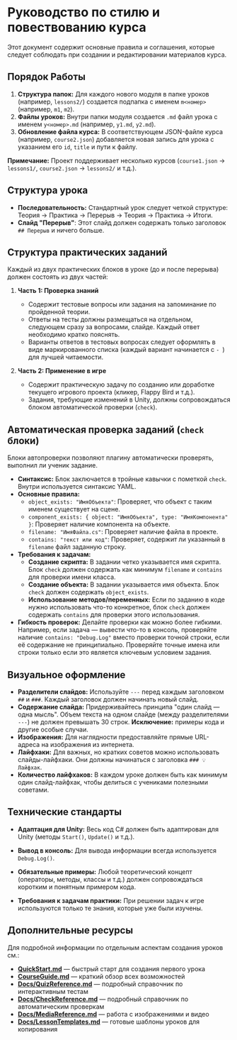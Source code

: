 # Руководство по стилю и повествованию курса

Этот документ содержит основные правила и соглашения, которые следует соблюдать при создании и редактировании материалов курса.

## Порядок Работы

1.  **Структура папок:** Для каждого нового модуля в папке уроков (например, `lessons2/`) создается подпапка с именем `m<номер>` (например, `m1`, `m2`).
2.  **Файлы уроков:** Внутри папки модуля создается `.md` файл урока с именем `y<номер>.md` (например, `y1.md`, `y2.md`).
3.  **Обновление файла курса:** В соответствующем JSON-файле курса (например, `course2.json`) добавляется новая запись для урока с указанием его `id`, `title` и пути к файлу.

**Примечание:** Проект поддерживает несколько курсов (`course1.json` → `lessons1/`, `course2.json` → `lessons2/` и т.д.).

## Структура урока

- **Последовательность:** Стандартный урок следует четкой структуре: Теория → Практика → Перерыв → Теория → Практика → Итоги.
- **Слайд "Перерыв"**: Этот слайд должен содержать только заголовок `## Перерыв` и ничего больше.

## Структура практических заданий

Каждый из двух практических блоков в уроке (до и после перерыва) должен состоять из двух частей:

1.  **Часть 1: Проверка знаний**
    - Содержит тестовые вопросы или задания на запоминание по пройденной теории.
    - Ответы на тесты должны размещаться на отдельном, следующем сразу за вопросами, слайде. Каждый ответ необходимо кратко пояснять.
    - Варианты ответов в тестовых вопросах следует оформлять в виде маркированного списка (каждый вариант начинается с `- `) для лучшей читаемости.

2.  **Часть 2: Применение в игре**
    - Содержит практическую задачу по созданию или доработке текущего игрового проекта (кликер, Flappy Bird и т.д.).
    - Задания, требующие изменений в Unity, должны сопровождаться блоком автоматической проверки (`check`).

## Автоматическая проверка заданий (`check` блоки)

Блоки автопроверки позволяют плагину автоматически проверять, выполнил ли ученик задание.

- **Синтаксис:** Блок заключается в тройные кавычки с пометкой `check`. Внутри используется синтаксис YAML.
- **Основные правила:**
    - `object_exists: "ИмяОбъекта"`: Проверяет, что объект с таким именем существует на сцене.
    - `component_exists: { object: "ИмяОбъекта", type: "ИмяКомпонента" }`: Проверяет наличие компонента на объекте.
    - `filename: "ИмяФайла.cs"`: Проверяет наличие файла в проекте.
    - `contains: "текст или код"`: Проверяет, содержит ли указанный в `filename` файл заданную строку.
- **Требования к задачам:**
    - **Создание скрипта:** В задании четко указывается имя скрипта. Блок `check` должен содержать как минимум `filename` и `contains` для проверки имени класса.
    - **Создание объекта:** В задании указывается имя объекта. Блок `check` должен содержать `object_exists`.
    - **Использование методов/переменных:** Если по заданию в коде нужно использовать что-то конкретное, блок `check` должен содержать `contains` для проверки этого использования.
- **Гибкость проверок:** Делайте проверки как можно более гибкими. Например, если задача — вывести что-то в консоль, проверяйте наличие `contains: "Debug.Log"` вместо проверки точной строки, если её содержание не принципиально. Проверяйте точные имена или строки только если это является ключевым условием задания.

## Визуальное оформление

- **Разделители слайдов:** Используйте `---` перед каждым заголовком `##` и `###`. Каждый заголовок должен начинать новый слайд.
- **Содержание слайда:** Придерживайтесь принципа "один слайд — одна мысль". Объем текста на одном слайде (между разделителями `---`) не должен превышать 30 строк. **Исключение:** примеры кода и другие особые случаи.
- **Изображения:** Для наглядности предоставляйте прямые URL-адреса на изображения из интернета.
- **Лайфхаки:** Для важных, но кратких советов можно использовать слайды-лайфхаки. Они должны начинаться с заголовка `### 💡 Лайфхак`.
- **Количество лайфхаков:** В каждом уроке должен быть как минимум один слайд-лайфхак, чтобы делиться с учениками полезными советами.

## Технические стандарты

- **Адаптация для Unity:** Весь код C# должен быть адаптирован для Unity (методы `Start()`, `Update()` и т.д.).
- **Вывод в консоль:** Для вывода информации всегда используется `Debug.Log()`.
- **Обязательные примеры:** Любой теоретический концепт (операторы, методы, классы и т.д.) должен сопровождаться коротким и понятным примером кода.

- **Требования к задачам практики:** При решении задач к игре используются только те знания, которые уже были изучены.

## Дополнительные ресурсы

Для подробной информации по отдельным аспектам создания уроков см.:

- **[QuickStart.md](QuickStart.md)** — быстрый старт для создания первого урока
- **[CourseGuide.md](CourseGuide.md)** — краткий обзор всех возможностей
- **[Docs/QuizReference.md](Docs/QuizReference.md)** — подробный справочник по интерактивным тестам
- **[Docs/CheckReference.md](Docs/CheckReference.md)** — подробный справочник по автоматическим проверкам
- **[Docs/MediaReference.md](Docs/MediaReference.md)** — работа с изображениями и видео
- **[Docs/LessonTemplates.md](Docs/LessonTemplates.md)** — готовые шаблоны уроков для копирования